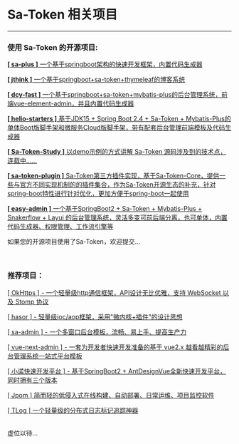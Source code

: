 # Sa-Token 相关项目 

--- 

### 使用 Sa-Token 的开源项目:

[**[ sa-plus ]** 一个基于springboot架构的快速开发框架，内置代码生成器](https://gitee.com/click33/sa-plus)

[**[ jthink ]** 一个基于springboot+sa-token+thymeleaf的博客系统](https://gitee.com/wtsoftware/jthink)

[**[ dcy-fast ]** 一个基于springboot+sa-token+mybatis-plus的后台管理系统，前端vue-element-admin，并且内置代码生成器](https://gitee.com/dcy421/dcy-fast)

[**[ helio-starters ]** 基于JDK15 + Spring Boot 2.4 + Sa-Token + Mybatis-Plus的单体Boot版脚手架和微服务Cloud版脚手架，带有配套后台管理前端模板及代码生成器](https://gitee.com/uncarbon97/helio-starters)

[**[ Sa-Token-Study ]** 以demo示例的方式讲解 Sa-Token 源码涉及到的技术点，连载中……](https://gitee.com/click33/sa-token-study)

[**[ sa-token-plugin ]** Sa-Token第三方插件实现，基于Sa-Token-Core，提供一些与官方不同实现机制的的插件集合，作为Sa-Token开源生态的补充，针对spring-boot特性进行针对优化，更加方便于spring-boot一起使用](https://gitee.com/bootx/sa-token-plugin)

[**[ easy-admin ]** 一个基于SpringBoot2 + Sa-Token + Mybatis-Plus + Snakerflow + Layui 的后台管理系统，灵活多变可前后端分离，也可单体，内置代码生成器、权限管理、工作流引擎等](https://gitee.com/lakernote/easy-admin)


如果您的开源项目使用了Sa-Token，欢迎提交... 

<br>


### 推荐项目：

[[ OkHttps ] - 一个轻量级http通信框架，API设计无比优雅，支持 WebSocket 以及 Stomp 协议](https://gitee.com/ejlchina-zhxu/okhttps) 

[[ hasor ] - 轻量级ioc/aop框架，采用"微内核+插件"的设计思想](https://gitee.com/zycgit/hasor) 

[[ sa-admin ] - 一个多窗口后台模板，流畅、易上手、提高生产力](https://gitee.com/ejlchina-zhxu/okhttps) 

[[ vue-next-admin ] - 一套为开发者快速开发准备的基于 vue2.x 越看越精彩的后台管理系统一站式平台模板](https://gitee.com/lyt-top/vue-next-admin) 

[[ 小诺快速开发平台 ] - 基于SpringBoot2 + AntDesignVue全新快速开发平台，同时拥有三个版本](https://xiaonuo.vip/index#pricing)

[[ Jpom ] 简而轻的低侵入式在线构建、自动部署、日常运维、项目监控软件](https://gitee.com/dromara/Jpom)

[[ TLog ] 一个轻量级的分布式日志标记追踪神器](https://gitee.com/dromara/TLog)


<br>
虚位以待... 

